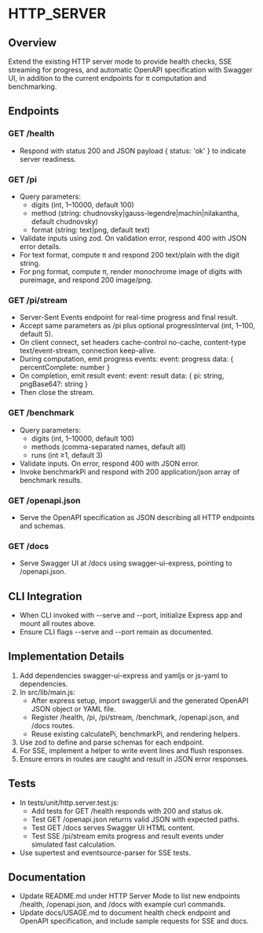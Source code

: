 # HTTP_SERVER

## Overview
Extend the existing HTTP server mode to provide health checks, SSE streaming for progress, and automatic OpenAPI specification with Swagger UI, in addition to the current endpoints for π computation and benchmarking.

## Endpoints

### GET /health
- Respond with status 200 and JSON payload { status: 'ok' } to indicate server readiness.

### GET /pi
- Query parameters:
  - digits (int, 1–10000, default 100)
  - method (string: chudnovsky|gauss-legendre|machin|nilakantha, default chudnovsky)
  - format (string: text|png, default text)
- Validate inputs using zod. On validation error, respond 400 with JSON error details.
- For text format, compute π and respond 200 text/plain with the digit string.
- For png format, compute π, render monochrome image of digits with pureimage, and respond 200 image/png.

### GET /pi/stream
- Server-Sent Events endpoint for real-time progress and final result.
- Accept same parameters as /pi plus optional progressInterval (int, 1–100, default 5).
- On client connect, set headers cache-control no-cache, content-type text/event-stream, connection keep-alive.
- During computation, emit progress events:
    event: progress
    data: { percentComplete: number }
- On completion, emit result event:
    event: result
    data: { pi: string, pngBase64?: string }
- Then close the stream.

### GET /benchmark
- Query parameters:
  - digits (int, 1–10000, default 100)
  - methods (comma-separated names, default all)
  - runs (int ≥1, default 3)
- Validate inputs. On error, respond 400 with JSON error.
- Invoke benchmarkPi and respond with 200 application/json array of benchmark results.

### GET /openapi.json
- Serve the OpenAPI specification as JSON describing all HTTP endpoints and schemas.

### GET /docs
- Serve Swagger UI at /docs using swagger-ui-express, pointing to /openapi.json.

## CLI Integration
- When CLI invoked with --serve and --port, initialize Express app and mount all routes above.
- Ensure CLI flags --serve and --port remain as documented.

## Implementation Details
1. Add dependencies swagger-ui-express and yamljs or js-yaml to dependencies.
2. In src/lib/main.js:
   - After express setup, import swaggerUi and the generated OpenAPI JSON object or YAML file.
   - Register /health, /pi, /pi/stream, /benchmark, /openapi.json, and /docs routes.
   - Reuse existing calculatePi, benchmarkPi, and rendering helpers.
3. Use zod to define and parse schemas for each endpoint.
4. For SSE, implement a helper to write event lines and flush responses.
5. Ensure errors in routes are caught and result in JSON error responses.

## Tests
- In tests/unit/http.server.test.js:
  - Add tests for GET /health responds with 200 and status ok.
  - Test GET /openapi.json returns valid JSON with expected paths.
  - Test GET /docs serves Swagger UI HTML content.
  - Test SSE /pi/stream emits progress and result events under simulated fast calculation.
- Use supertest and eventsource-parser for SSE tests.

## Documentation
- Update README.md under HTTP Server Mode to list new endpoints /health, /openapi.json, and /docs with example curl commands.
- Update docs/USAGE.md to document health check endpoint and OpenAPI specification, and include sample requests for SSE and docs.